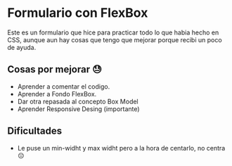 # Formulario con FlexBox

Este es un formulario que hice para practicar todo lo que habia hecho en CSS, aunque aun hay cosas que tengo que mejorar porque recibi un poco de ayuda.

## Cosas por mejorar 😓

- Aprender a comentar el codigo.
- Aprender a Fondo FlexBox.
- Dar otra repasada al concepto Box Model
- Aprender Responsive Desing (importante)

## Dificultades

- Le puse un min-widht y max widht pero a la hora de centarlo, no centra 😔
